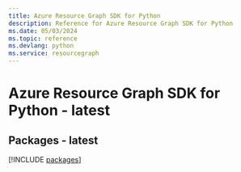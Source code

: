```yaml
---
title: Azure Resource Graph SDK for Python
description: Reference for Azure Resource Graph SDK for Python
ms.date: 05/03/2024
ms.topic: reference
ms.devlang: python
ms.service: resourcegraph
---
```

# Azure Resource Graph SDK for Python - latest
## Packages - latest
[!INCLUDE [packages](resource-graph-index.md)]